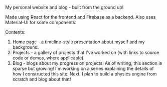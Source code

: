 My personal website and blog - built from the ground up!

Made using React for the frontend and Firebase as a backend. Also uses Material-UI for some components. 

Contents:
1. Home page - a timeline-style presentation about myself and my background.
2. Projects - a gallery of projects that I've worked on (with links to source code or demos, where applicable).
3. Blog - blogs about my progress on projects. As of writing, this section is sparse but growing! I'm working on a series explaining
the details of how I constructed this site. Next, I plan to build a physics engine from scratch and blog about that!